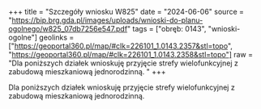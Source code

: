 +++
title = "Szczegóły wniosku W825"
date = "2024-06-06"
source = "https://bip.brg.gda.pl/images/uploads/wnioski-do-planu-ogolnego/w825_07db7256e547.pdf"
tags = ["obręb: 0143", "wnioski-ogolne"]
geolinks = ["https://geoportal360.pl/map/#clk=226101_1.0143.2357&stl=topo", "https://geoportal360.pl/map/#clk=226101_1.0143.2358&stl=topo"]
raw = "Dla poniższych działek wnioskuję przyjęcie strefy wielofunkcyjnej z zabudową mieszkaniową jednorodzinną. "
+++

Dla poniższych działek wnioskuję przyjęcie strefy wielofunkcyjnej z zabudową
mieszkaniową jednorodzinną.



